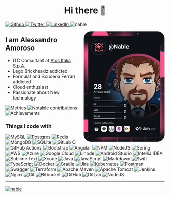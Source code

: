 <!-- - 👋 Hi, I’m @Nable
- 👀 I’m interested in ...
- 🌱 I’m currently learning ...
- 💞️ I’m looking to collaborate on ...
- 📫 How to reach me ... -->

<h1 align="center">Hi there 👋</h1>

<div align="left">
  <p>
    <a href="https://github.com/Nable" target="_blank">
      <img alt="Github" 
           src="https://img.shields.io/badge/GitHub-%2312100E.svg?&style=for-the-badge&logo=Github&logoColor=white" />
    </a> 
    <a href="https://twitter.com/nable84" target="_blank">
      <img alt="Twitter" 
           src="https://img.shields.io/badge/twitter-%231DA1F2.svg?&style=for-the-badge&logo=twitter&logoColor=white" />
    </a>
    <a href="https://www.linkedin.com/in/aamoroso" 
       target="_blank">
      <img alt="LinkedIn" 
           src="https://img.shields.io/badge/linkedin-%230077B5.svg?&style=for-the-badge&logo=linkedin&logoColor=white" />
    </a>
    <!--a href="https://medium.com/@th.guibert" target="_blank">
      <img alt="Medium" src="https://img.shields.io/badge/medium-%2312100E.svg?&style=for-the-badge&logo=medium&logoColor=white" />
    </a-->
    <img src="https://komarev.com/ghpvc/?username=nable&label=Profile%20views&color=0e75b6&style=for-the-badge" alt="nable" />
  </p>
  
  <p align="left">  </p>
  <a href="https://app.daily.dev/Nable" target="_blank">
    <img
      width="256"
      align="right"
      src="https://github.com/Nable/Nable/blob/main/devcard.svg"
      alt="Alessandro Amoroso's Dev Card"/>
  </a>
</div>

## I am Alessandro Amoroso

- ITC Consultant at [Atos Italia S.p.A.](https://www.atos.net/)
- Lego Brickheadz addicted
- Formula1 and Scuderia Ferrari addicted
- Cloud enthusiast
- Passionate about New technology

<!-- https://github.com/lowlighter/metrics -->
![Metrics](https://raw.githubusercontent.com/Nable/Nable/github-metrics/github-metrics.svg)
![Notable contributions](https://raw.githubusercontent.com/Nable/Nable/github-metrics/notable.svg)
![Achievements](https://raw.githubusercontent.com/omBratteng/Nable/github-metrics/achievements.svg)


### Things I code with

![MySQL](https://img.shields.io/badge/mysql-%2300f.svg?style=for-the-badge&logo=mysql&logoColor=white)
![Postgres](https://img.shields.io/badge/postgres-%23316192.svg?style=for-the-badge&logo=postgresql&logoColor=white)
![Redis](https://img.shields.io/badge/redis-%23DD0031.svg?style=for-the-badge&logo=redis&logoColor=white)
![MongoDB](https://img.shields.io/badge/MongoDB-%234ea94b.svg?style=for-the-badge&logo=mongodb&logoColor=white)
![SQLite](https://img.shields.io/badge/sqlite-%2307405e.svg?style=for-the-badge&logo=sqlite&logoColor=white)
![GitLab CI](https://img.shields.io/badge/gitlab%20ci-%23181717.svg?style=for-the-badge&logo=gitlab&logoColor=white)
![GitHub Actions](https://img.shields.io/badge/github%20actions-%232671E5.svg?style=for-the-badge&logo=githubactions&logoColor=white)
![Bootstrap](https://img.shields.io/badge/bootstrap-%23563D7C.svg?style=for-the-badge&logo=bootstrap&logoColor=white)
![Angular](https://img.shields.io/badge/angular-%23DD0031.svg?style=for-the-badge&logo=angular&logoColor=white)
![NPM](https://img.shields.io/badge/NPM-%23000000.svg?style=for-the-badge&logo=npm&logoColor=white)
![NodeJS](https://img.shields.io/badge/node.js-6DA55F?style=for-the-badge&logo=node.js&logoColor=white)
![Spring](https://img.shields.io/badge/spring-%236DB33F.svg?style=for-the-badge&logo=spring&logoColor=white)
![AWS](https://img.shields.io/badge/AWS-%23FF9900.svg?style=for-the-badge&logo=amazon-aws&logoColor=white)
![Azure](https://img.shields.io/badge/azure-%230072C6.svg?style=for-the-badge&logo=microsoftazure&logoColor=white)
![Google Cloud](https://img.shields.io/badge/GoogleCloud-%234285F4.svg?style=for-the-badge&logo=google-cloud&logoColor=white)
![Linode](https://img.shields.io/badge/linode-00A95C?style=for-the-badge&logo=linode&logoColor=white)
![Android Studio](https://img.shields.io/badge/Android%20Studio-3DDC84.svg?style=for-the-badge&logo=android-studio&logoColor=white)
![IntelliJ IDEA](https://img.shields.io/badge/IntelliJIDEA-000000.svg?style=for-the-badge&logo=intellij-idea&logoColor=white)
![Sublime Text](https://img.shields.io/badge/sublime_text-%23575757.svg?style=for-the-badge&logo=sublime-text&logoColor=important)
![Xcode](https://img.shields.io/badge/Xcode-007ACC?style=for-the-badge&logo=Xcode&logoColor=white)
![Java](https://img.shields.io/badge/java-%23ED8B00.svg?style=for-the-badge&logo=java&logoColor=white)
![JavaScript](https://img.shields.io/badge/javascript-%23323330.svg?style=for-the-badge&logo=javascript&logoColor=%23F7DF1E)
![Markdown](https://img.shields.io/badge/markdown-%23000000.svg?style=for-the-badge&logo=markdown&logoColor=white)
![Swift](https://img.shields.io/badge/swift-F54A2A?style=for-the-badge&logo=swift&logoColor=white)
![TypeScript](https://img.shields.io/badge/typescript-%23007ACC.svg?style=for-the-badge&logo=typescript&logoColor=white)
![Docker](https://img.shields.io/badge/docker-%230db7ed.svg?style=for-the-badge&logo=docker&logoColor=white)
![Gradle](https://img.shields.io/badge/Gradle-02303A.svg?style=for-the-badge&logo=Gradle&logoColor=white)
![Jira](https://img.shields.io/badge/jira-%230A0FFF.svg?style=for-the-badge&logo=jira&logoColor=white)
![Kubernetes](https://img.shields.io/badge/kubernetes-%23326ce5.svg?style=for-the-badge&logo=kubernetes&logoColor=white)
![Postman](https://img.shields.io/badge/Postman-FF6C37?style=for-the-badge&logo=postman&logoColor=white)
![Swagger](https://img.shields.io/badge/-Swagger-%23Clojure?style=for-the-badge&logo=swagger&logoColor=white)
![Terraform](https://img.shields.io/badge/terraform-%235835CC.svg?style=for-the-badge&logo=terraform&logoColor=white)
![Apache Maven](https://img.shields.io/badge/Apache%20Maven-C71A36?style=for-the-badge&logo=Apache%20Maven&logoColor=white)
![Apache Tomcat](https://img.shields.io/badge/apache%20tomcat-%23F8DC75.svg?style=for-the-badge&logo=apache-tomcat&logoColor=black)
![Jenkins](https://img.shields.io/badge/jenkins-%232C5263.svg?style=for-the-badge&logo=jenkins&logoColor=white)
![Nginx](https://img.shields.io/badge/nginx-%23009639.svg?style=for-the-badge&logo=nginx&logoColor=white)
![Git](https://img.shields.io/badge/git-%23F05033.svg?style=for-the-badge&logo=git&logoColor=white)
![Bitbucket](https://img.shields.io/badge/bitbucket-%230047B3.svg?style=for-the-badge&logo=bitbucket&logoColor=white)
![GitHub](https://img.shields.io/badge/github-%23121011.svg?style=for-the-badge&logo=github&logoColor=white)
![GitLab](https://img.shields.io/badge/gitlab-%23181717.svg?style=for-the-badge&logo=gitlab&logoColor=white)
![NodeJS](https://img.shields.io/badge/node.js-6DA55F?style=for-the-badge&logo=node.js&logoColor=white)

<!---
### Open source projects</h3>
| 🎁 Projects | ⭐ Stars | 📚 Forks | 🛎 Issues | 📬 Pull requests |
| --- | --- | --- | --- | --- |
| [React PullToRefresh component](https://github.com/thmsgbrt/react-simple-pull-to-refr) | ![](https://img.shields.io/github/stars/thmsgbrt/react-simple-pull-to-refresh?style=flat-square&labelColor=343b41) | ![](https://img.shields.io/github/forks/thmsgbrt/react-simple-pull-to-refresh?style=flat-square&labelColor=343b41) | ![](https://img.shields.io/github/issues/thmsgbrt/react-simple-pull-to-refresh?style=flat-square&labelColor=343b41) | ![pull requests](https://img.shields.io/github/issues-pr/thmsgbrt/react-simple-pull-to-refresh?style=flat-square&labelColor=343b41) |


### My latest posts</h3>
- [Create Your First Ethereum Smart Contract With Remix IDE](https://medium.com/better-programming/create-your-first-ethereum-smart-contract-with-remix-ide-667e46e81901)
-->
---
<p align="left"> <a href="https://github.com/ryo-ma/github-profile-trophy"><img src="https://github-profile-trophy.vercel.app/?username=nable" alt="nable" /></a> </p>
